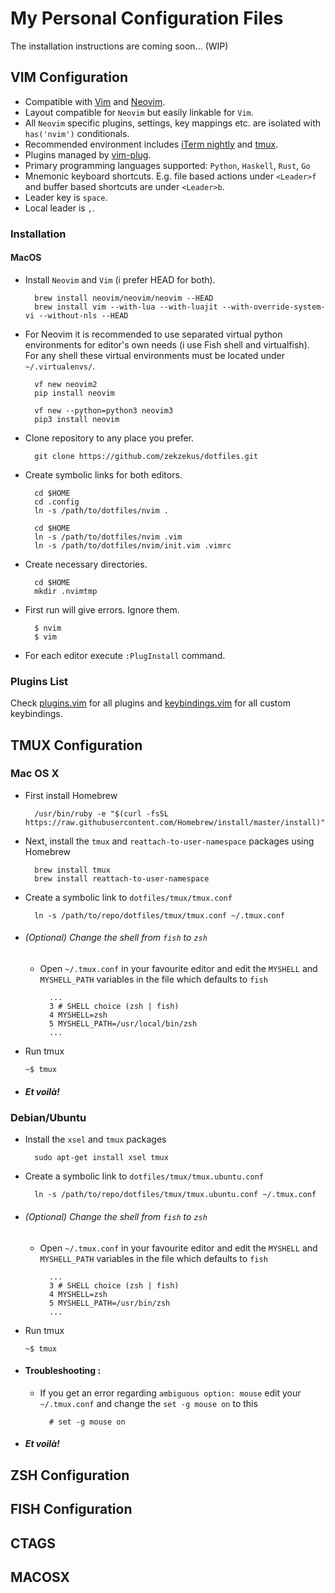 # My Personal Configuration Files

The installation instructions are coming soon... (WIP)

## VIM Configuration

* Compatible with [Vim](http://www.vim.org/) and [Neovim](https://neovim.io/).
* Layout compatible for `Neovim` but easily linkable for `Vim`.
* All `Neovim` specific plugins, settings, key mappings etc. are isolated with
  `has('nvim')` conditionals.
* Recommended environment includes [iTerm nightly](https://www.iterm2.com/downloads/nightly) and [tmux](https://tmux.github.io/).
* Plugins managed by [vim-plug](https://github.com/junegunn/vim-plug).
* Primary programming languages supported: `Python`, `Haskell`, `Rust`, `Go`
* Mnemonic keyboard shortcuts. E.g. file based actions under `<Leader>f` and
  buffer based shortcuts are under `<Leader>b`.
* Leader key is `space`.
* Local leader is `,`.

### Installation

#### MacOS

* Install `Neovim` and `Vim` (i prefer HEAD for both).
        
        brew install neovim/neovim/neovim --HEAD
        brew install vim --with-lua --with-luajit --with-override-system-vi --without-nls --HEAD

* For Neovim it is recommended to use separated virtual python environments for
  editor's own needs (i use Fish shell and virtualfish). For any shell these
  virtual environments must be located under `~/.virtualenvs/`.

        vf new neovim2
        pip install neovim

        vf new --python=python3 neovim3
        pip3 install neovim

* Clone repository to any place you prefer.

        git clone https://github.com/zekzekus/dotfiles.git

* Create symbolic links for both editors.

        cd $HOME
        cd .config
        ln -s /path/to/dotfiles/nvim .

        cd $HOME
        ln -s /path/to/dotfiles/nvim .vim
        ln -s /path/to/dotfiles/nvim/init.vim .vimrc

* Create necessary directories.

        cd $HOME
        mkdir .nvimtmp

* First run will give errors. Ignore them.

        $ nvim
        $ vim

* For each editor execute `:PlugInstall` command.

### Plugins List

Check [plugins.vim](https://github.com/zekzekus/dotfiles/blob/master/nvim/plugins.vim) for all plugins and [keybindings.vim](https://github.com/zekzekus/dotfiles/blob/master/nvim/keybindings.vim) for all custom
keybindings.

## TMUX Configuration

### Mac OS X

- First install Homebrew

        /usr/bin/ruby -e "$(curl -fsSL https://raw.githubusercontent.com/Homebrew/install/master/install)"

- Next, install the `tmux` and `reattach-to-user-namespace` packages using Homebrew

        brew install tmux
        brew install reattach-to-user-namespace
- Create a symbolic link to `dotfiles/tmux/tmux.conf`

        ln -s /path/to/repo/dotfiles/tmux/tmux.conf ~/.tmux.conf

- ###### (Optional) Change the shell from `fish` to `zsh`
    - Open `~/.tmux.conf` in your favourite editor and edit the `MYSHELL` and `MYSHELL_PATH` variables in the file which defaults to `fish`

            ...
            3 # SHELL choice (zsh | fish)
            4 MYSHELL=zsh
            5 MYSHELL_PATH=/usr/local/bin/zsh
            ...

- Run tmux

    `~$ tmux`

- ##### Et voilà!

### Debian/Ubuntu

- Install the `xsel` and `tmux` packages

        sudo apt-get install xsel tmux
- Create a symbolic link to `dotfiles/tmux/tmux.ubuntu.conf`

        ln -s /path/to/repo/dotfiles/tmux/tmux.ubuntu.conf ~/.tmux.conf

- ###### (Optional) Change the shell from `fish` to `zsh`
    - Open `~/.tmux.conf` in your favourite editor and edit the `MYSHELL` and `MYSHELL_PATH` variables in the file which defaults to `fish`

            ...
            3 # SHELL choice (zsh | fish)
            4 MYSHELL=zsh
            5 MYSHELL_PATH=/usr/bin/zsh
            ...

- Run tmux

    `~$ tmux`

- #### Troubleshooting :
    - If you get an error regarding `ambiguous option: mouse` edit your `~/.tmux.conf` and change the `set -g mouse on` to this

            # set -g mouse on

- ##### Et voilà!

## ZSH Configuration

## FISH Configuration

## CTAGS

## MACOSX
